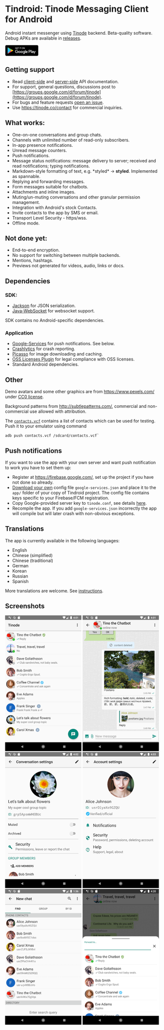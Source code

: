 # Tindroid: Tinode Messaging Client for Android

Android instant messenger using [Tinode](https://github.com/tinode/chat/) backend. Beta-quality software.
Debug APKs are available in [releases](https://github.com/tinode/tindroid/releases).

<a href="https://play.google.com/store/apps/details?id=co.tinode.tindroidx"><img src="play-store.svg" height=36></a>

## Getting support

* Read [client-side](http://tinode.github.io/java-api/) and [server-side](https://github.com/tinode/chat/blob/master/docs/API.md) API documentation.
* For support, general questions, discussions post to [https://groups.google.com/d/forum/tinode](https://groups.google.com/d/forum/tinode).
* For bugs and feature requests [open an issue](https://github.com/tinode/tindroid/issues/new).
* Use https://tinode.co/contact for commercial inquiries.

## What works:

* One-on-one conversations and group chats.
* Channels with unlimited number of read-only subscribers.
* In-app presence notifications.
* Unread message counters.
* Push notifications.
* Message status notifications: message delivery to server; received and read notifications; typing notifications.
* Markdown-style formatting of text, e.g. \*styled\* &rarr; **styled**. Implemented as spannable.
* Replying and forwarding messages.
* Form messages suitable for chatbots.
* Attachments and inline images.
* Muting/un-muting conversations and other granular permission management.
* Integration with Android's stock Contacts.
* Invite contacts to the app by SMS or email.
* Transport Level Security - https/wss.
* Offline mode.

## Not done yet:

* End-to-end encryption.
* No support for switching between multiple backends.
* Mentions, hashtags.
* Previews not generated for videos, audio, links or docs.

## Dependencies

### SDK:

* [Jackson](https://github.com/FasterXML/jackson) for JSON serialization.
* [Java-WebSocket](https://github.com/TooTallNate/Java-WebSocket/) for websocket support.

SDK contains no Android-specific dependencies.

### Application

* [Google-Services](https://firebase.google.com/docs/cloud-messaging/android/client) for push notifications. See below.
* [Crashlytics](https://firebase.google.com/docs/android/setup) for crash reporting.
* [Picasso](https://square.github.io/picasso/) for image downloading and caching.
* [OSS Licenses Plugin](https://github.com/google/play-services-plugins/tree/master/oss-licenses-plugin) for legal compliance with OSS licenses.
* Standard Android dependencies.

## Other

Demo avatars and some other graphics are from https://www.pexels.com/ under [CC0 license](https://www.pexels.com/photo-license/).

Background patterns from http://subtlepatterns.com/, commercial and non-commercial use allowed with attribution.

The [`contacts.vcf`](./contacts.vcf) contains a list of contacts which can be used for testing. Push it to your emulator using command
```
adb push contacts.vcf /sdcard/contacts.vcf`
```

## Push notifications

If you want to use the app with your own server and want push notification to work you have to set them up:

* Register at https://firebase.google.com/, set up the project if you have not done so already.
* [Download your own](https://developers.google.com/android/guides/google-services-plugin) config file `google-services.json` and place it to the `app/` folder of your copy of Tindroid project. The config file contains keys specific to your Firebase/FCM registration.
* Copy Google-provided server key to `tinode.conf`, see details [here](https://github.com/tinode/chat/blob/master/docs/faq.md#q-how-to-setup-fcm-push-notifications).
* Recompile the app. If you add `google-services.json` incorrectly the app will compile but will later crash with non-obvious exceptions.

## Translations

The app is currently available in the following languages:
* English
* Chinese (simplified)
* Chinese (traditional)
* German
* Korean
* Russian
* Spanish

More translations are welcome. See [instructions](https://github.com/tinode/chat/blob/devel/docs/translations.md#android).


## Screenshots
<img src="android-contacts.png" alt="App screenshot - chat list" width="250" /> <img src="android-chat.png" alt="App screenshot - chat" width="250" /> <img src="android-topic-info.png" alt="App screenshot - chat settings" width="250" />
<img src="android-account.png" alt="App screenshot - account info" width="250" /> <img src="android-find-people.png" alt="App screenshot - searching for contacts" width="250" /> <img src="android-forward.png" alt="App screenshot - forward message" width="250" />
